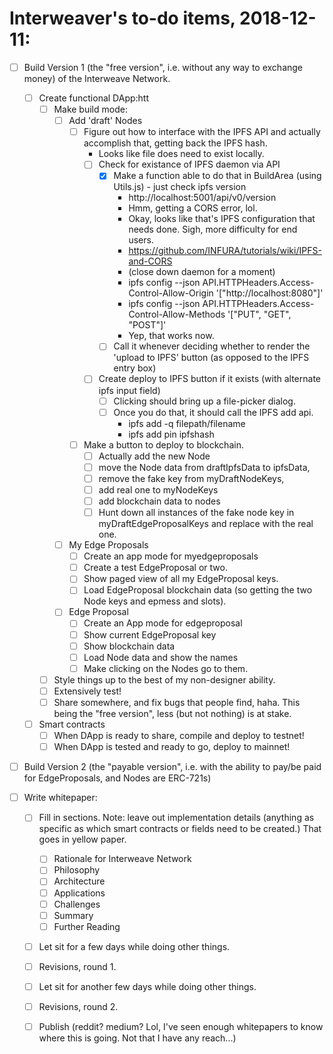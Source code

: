 # Interweaver's to-do items, 2018-12-11:

- [ ] Build Version 1 (the "free version", i.e. without any way to exchange money) of the Interweave Network.
  - [ ] Create functional DApp:htt
    - [ ] Make build mode:
      - [ ] Add 'draft' Nodes
        - [ ] Figure out how to interface with the IPFS API and actually accomplish that, getting back the IPFS hash.
          - Looks like file does need to exist locally.
          - [ ] Check for existance of IPFS daemon via API
            - [X] Make a function able to do that in BuildArea (using Utils.js) - just check ipfs version
              - http://localhost:5001/api/v0/version
              - Hmm, getting a CORS error, lol.
              - Okay, looks like that's IPFS configuration that needs done. Sigh, more difficulty for end users.
              - https://github.com/INFURA/tutorials/wiki/IPFS-and-CORS
              - (close down daemon for a moment)
              - ipfs config --json API.HTTPHeaders.Access-Control-Allow-Origin '["http://localhost:8080"]'
              - ipfs config --json API.HTTPHeaders.Access-Control-Allow-Methods '["PUT", "GET", "POST"]'
              - Yep, that works now.
            - [ ] Call it whenever deciding whether to render the 'upload to IPFS' button (as opposed to the IPFS entry box)
          - [ ] Create deploy to IPFS button if it exists (with alternate ipfs input field)
            - [ ] Clicking should bring up a file-picker dialog.
            - [ ] Once you do that, it should call the IPFS add api.
              - ipfs add -q filepath/filename
              - ipfs add pin ipfshash
        - [ ] Make a button to deploy to blockchain.
          - [ ] Actually add the new Node
          - [ ] move the Node data from draftIpfsData to ipfsData,
          - [ ] remove the fake key from myDraftNodeKeys,
          - [ ] add real one to myNodeKeys
          - [ ] add blockchain data to nodes
          - [ ] Hunt down all instances of the fake node key in myDraftEdgeProposalKeys and replace with the real one.

      - [ ] My Edge Proposals
        - [ ] Create an app mode for myedgeproposals
        - [ ] Create a test EdgeProposal or two.
        - [ ] Show paged view of all my EdgeProposal keys.
        - [ ] Load EdgeProposal blockchain data (so getting the two Node keys and epmess and slots).
      - [ ] Edge Proposal
        - [ ] Create an App mode for edgeproposal
        - [ ] Show current EdgeProposal key
        - [ ] Show blockchain data
        - [ ] Load Node data and show the names
        - [ ] Make clicking on the Nodes go to them.
    - [ ] Style things up to the best of my non-designer ability.
    - [ ] Extensively test!
    - [ ] Share somewhere, and fix bugs that people find, haha. This being the "free version", less (but not nothing) is at stake.
  - [ ] Smart contracts
    - [ ] When DApp is ready to share, compile and deploy to testnet!
    - [ ] When DApp is tested and ready to go, deploy to mainnet!
    
- [ ] Build Version 2 (the "payable version", i.e. with the ability to pay/be paid for EdgeProposals, and Nodes are ERC-721s)

- [ ] Write whitepaper:
    - [ ] Fill in sections. Note: leave out implementation details (anything as specific as which smart contracts or fields need to be created.) That goes in yellow paper.
      - [ ] Rationale for Interweave Network
      - [ ] Philosophy
      - [ ] Architecture
      - [ ] Applications
      - [ ] Challenges
      - [ ] Summary
      - [ ] Further Reading
    - [ ] Let sit for a few days while doing other things.
    - [ ] Revisions, round 1.
    - [ ] Let sit for another few days while doing other things.
    - [ ] Revisions, round 2.
    - [ ] Publish (reddit? medium? Lol, I've seen enough whitepapers to know where this is going. Not that I have any reach...)
 



 
